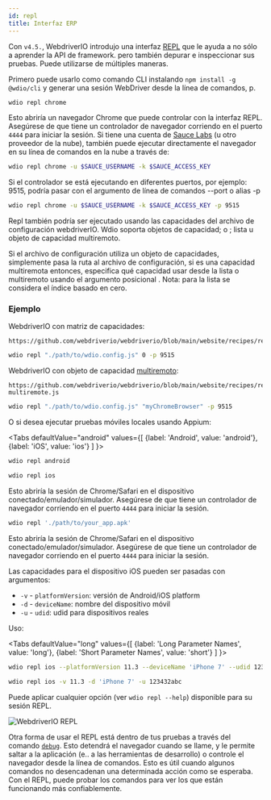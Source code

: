 ```yaml
---
id: repl
title: Interfaz ERP
---
```


Con `v4.5.`, WebdriverIO introdujo una interfaz [REPL](https://en.wikipedia.org/wiki/Read%E2%80%93eval%E2%80%93print_loop) que le ayuda a no sólo a aprender la API de framework. pero también depurar e inspeccionar sus pruebas. Puede utilizarse de múltiples maneras.

Primero puede usarlo como comando CLI instalando `npm install -g @wdio/cli` y generar una sesión WebDriver desde la línea de comandos, p.

```sh
wdio repl chrome
```

Esto abriría un navegador Chrome que puede controlar con la interfaz REPL. Asegúrese de que tiene un controlador de navegador corriendo en el puerto `4444` para iniciar la sesión. Si tiene una cuenta de [Sauce Labs](https://saucelabs.com) (u otro proveedor de la nube), también puede ejecutar directamente el navegador en su línea de comandos en la nube a través de:

```sh
wdio repl chrome -u $SAUCE_USERNAME -k $SAUCE_ACCESS_KEY
```

Si el controlador se está ejecutando en diferentes puertos, por ejemplo: 9515, podría pasar con el argumento de línea de comandos --port o alias -p

```sh
wdio repl chrome -u $SAUCE_USERNAME -k $SAUCE_ACCESS_KEY -p 9515
```

Repl también podría ser ejecutado usando las capacidades del archivo de configuración webdriverIO. Wdio soporta objetos de capacidad; o ; lista u objeto de capacidad multiremoto.

Si el archivo de configuración utiliza un objeto de capacidades, simplemente pasa la ruta al archivo de configuración, si es una capacidad multiremota entonces, especifica qué capacidad usar desde la lista o multiremoto usando el argumento posicional . Nota: para la lista se considera el índice basado en cero.

### Ejemplo

WebdriverIO con matriz de capacidades:

``` reference useHTTPS
https://github.com/webdriverio/webdriverio/blob/main/website/recipes/repl/repl.js
```

```sh
wdio repl "./path/to/wdio.config.js" 0 -p 9515
```

WebdriverIO con objeto de capacidad [multiremoto](https://webdriver.io/docs/multiremote/):

``` reference useHTTPS
https://github.com/webdriverio/webdriverio/blob/main/website/recipes/repl/repl-multiremote.js
```

```sh
wdio repl "./path/to/wdio.config.js" "myChromeBrowser" -p 9515
```

O si desea ejecutar pruebas móviles locales usando Appium:

<Tabs
  defaultValue="android"
  values={[
    {label: 'Android', value: 'android'},
 {label: 'iOS', value: 'ios'}
 ]
}>
<TabItem value="android">

```sh
wdio repl android
```

</TabItem>
<TabItem value="ios">

```sh
wdio repl ios
```

</TabItem>
</Tabs>

Esto abriría la sesión de Chrome/Safari en el dispositivo conectado/emulador/simulador. Asegúrese de que tiene un controlador de navegador corriendo en el puerto `4444` para iniciar la sesión.

```sh
wdio repl './path/to/your_app.apk'
```

Esto abriría la sesión de Chrome/Safari en el dispositivo conectado/emulador/simulador. Asegúrese de que tiene un controlador de navegador corriendo en el puerto `4444` para iniciar la sesión.

Las capacidades para el dispositivo iOS pueden ser pasadas con argumentos:

* `-v`      - `platformVersion`: versión de Android/iOS platform
* `-d`      - `deviceName`: nombre del dispositivo móvil
* `-u`      - `udid`: udid para dispositivos reales

Uso:

<Tabs
  defaultValue="long"
  values={[
    {label: 'Long Parameter Names', value: 'long'},
 {label: 'Short Parameter Names', value: 'short'}
 ]
}>
<TabItem value="long">

```sh
wdio repl ios --platformVersion 11.3 --deviceName 'iPhone 7' --udid 123432abc
```

</TabItem>
<TabItem value="short">

```sh
wdio repl ios -v 11.3 -d 'iPhone 7' -u 123432abc
```

</TabItem>
</Tabs>

Puede aplicar cualquier opción (ver `wdio repl --help`) disponible para su sesión REPL.

![WebdriverIO REPL](https://webdriver.io/img/repl.gif)

Otra forma de usar el REPL está dentro de tus pruebas a través del comando [`debug`](/docs/api/browser/debug). Esto detendrá el navegador cuando se llame, y le permite saltar a la aplicación (e.. a las herramientas de desarrollo) o controle el navegador desde la línea de comandos. Esto es útil cuando algunos comandos no desencadenan una determinada acción como se esperaba. Con el REPL, puede probar los comandos para ver los que están funcionando más confiablemente.
